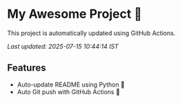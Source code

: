 # My Awesome Project 🚀

This project is automatically updated using GitHub Actions.

_Last updated: 2025-07-15 10:44:14 IST_

## Features
- Auto-update README using Python 🐍
- Auto Git push with GitHub Actions 🤖
